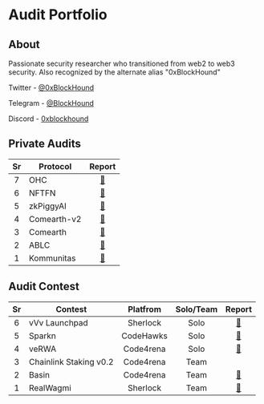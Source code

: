 # Audit Portfolio
## About
Passionate security researcher who transitioned from web2 to web3 security. Also recognized by the alternate alias "0xBlockHound"

Twitter - [@0xBlockHound](https://twitter.com/0xBlockHound)

Telegram - [@BlockHound](https://t.me/BlockHound)

Discord - [0xblockhound](https://discordapp.com/users/718781231285796876)

## Private Audits
| Sr | Protocol    | Report |
|:--:|-------------|:------:|
|  7 | OHC       |    [📄](https://github.com/Secureverse/Secureverse_Audit_Report/blob/main/OHC-Secureverse-AuditReport.pdf)    |
|  6 | NFTFN       |    [📄](https://github.com/Secureverse/Secureverse_Audit_Report/blob/main/NFTFN-Secureverse-AuditReport.pdf)    |
|  5 | zkPiggyAI   |    [📄](https://github.com/Secureverse/Secureverse_Audit_Report/blob/main/zkPiggyAI%20Final.pdf)   |
|  4 | Comearth-v2 |    [📄](https://github.com/Secureverse/Secureverse_Audit_Report/blob/main/Comearth-v2-Secureverse-AuditReport.pdf)   |
|  3 | Comearth    |    [📄](https://github.com/Secureverse/Secureverse_Audit_Report/blob/main/Comearth-Secureverse-AuditReport.pdf)   |
|  2 | ABLC        |    [📄](https://github.com/Secureverse/Secureverse_Audit_Report/blob/main/ABLC-Secureverse-AuditReport.pdf)   |
|  1 | Kommunitas  |    [📄](https://github.com/Secureverse/Secureverse_Audit_Report/blob/main/Kommunitas-Secureverse-AuditReport.pdf)   |

## Audit Contest

| Sr | Contest                |  Platfrom | Solo/Team | Report |
|:--:|------------------------|:---------:|:---------:|:------:|
|  6 | vVv Launchpad                  | Sherlock |    Solo   |  [📄](https://audits.sherlock.xyz/contests/647/report)      |
|  5 | Sparkn                  | CodeHawks |    Solo   |  [📄](https://codehawks.cyfrin.io/c/2023-08-sparkn/results?lt=contest&sc=reward&sj=reward&page=1&t=report)      |
|  4 | veRWA                  | Code4rena |    Solo   |  [📄](https://code4rena.com/reports/2023-08-verwa)      |
|  3 | Chainlink Staking v0.2 | Code4rena |    Team   |        |
|  2 | Basin                  | Code4rena |    Team   |  [📄](https://code4rena.com/reports/2023-07-basin)      |
|  1 | RealWagmi              |  Sherlock |    Team   |  [📄](https://audits.sherlock.xyz/contests/88/report)  |
